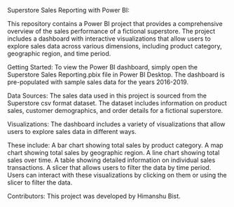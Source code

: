 Superstore Sales Reporting with Power BI:

This repository contains a Power BI project that provides a comprehensive overview of the sales performance of a fictional superstore. The project includes a dashboard with interactive visualizations that allow users to explore sales data across various dimensions, including product category, geographic region, and time period.

Getting Started:
To view the Power BI dashboard, simply open the Superstore Sales Reporting.pbix file in Power BI Desktop. The dashboard is pre-populated with sample sales data for the years 2016-2019.

Data Sources:
The sales data used in this project is sourced from the Superstore csv format dataset. The dataset includes information on product sales, customer demographics, and order details for a fictional superstore.

Visualizations:
The dashboard includes a variety of visualizations that allow users to explore sales data in different ways. 

These include:
 A bar chart showing total sales by product category.
 A map chart showing total sales by geographic region.
 A line chart showing total sales over time.
 A table showing detailed information on individual sales transactions.
 A slicer that allows users to filter the data by time period.
 Users can interact with these visualizations by clicking on them or using the slicer to filter the data.

Contributors:
This project was developed by Himanshu Bist.
